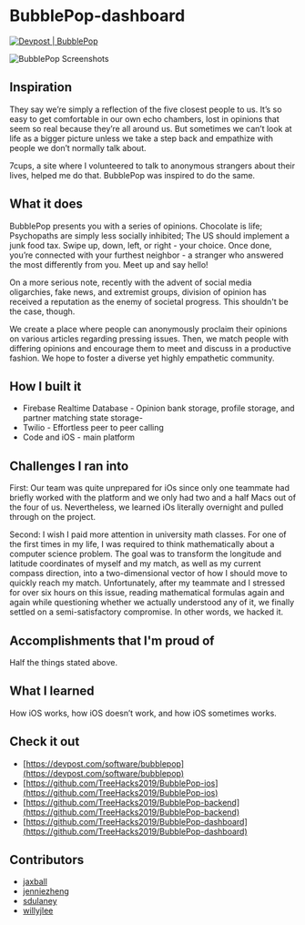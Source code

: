 # BubblePop-dashboard

[![Devpost | BubblePop](https://badges.devpost-shields.com/get-badge?name=BubblePop&id=bubblepop&type=big-logo&style=flat)](https://devpost.com/software/bubblepop)

![BubblePop Screenshots](https://www.stewartdulaney.com/wp-content/uploads/sites/7/2019/03/BubblePop.gif "BubblePop")

## Inspiration

They say we’re simply a reflection of the five closest people to us. It’s so easy to get comfortable in our own echo chambers, lost in opinions that seem so real because they’re all around us. But sometimes we can’t look at life as a bigger picture unless we take a step back and empathize with people we don’t normally talk about. 

7cups, a site where I volunteered to talk to anonymous strangers about their lives, helped me do that. BubblePop was inspired to do the same.

## What it does

BubblePop presents you with a series of opinions. 
Chocolate is life; Psychopaths are simply less socially inhibited; The US should implement a junk food tax. 
Swipe up, down, left, or right - your choice. 
Once done, you’re connected with your furthest neighbor - a stranger who answered the most differently from you. 
Meet up and say hello! 

On a more serious note, recently with the advent of social media oligarchies, fake news, and extremist groups, division of opinion has received a reputation as the enemy of societal progress. This shouldn't be the case, though.

We create a place where people can anonymously proclaim their opinions on various articles regarding pressing issues. Then, we match people with differing opinions and encourage them to meet and discuss in a productive fashion. We hope to foster a diverse yet highly empathetic community.

## How I built it

- Firebase Realtime Database - Opinion bank storage, profile storage, and partner matching state storage- 
- Twilio - Effortless peer to peer calling 
- Code and iOS - main platform

## Challenges I ran into

First: Our team was quite unprepared for iOs since only one teammate had briefly worked with the platform and we only had two and a half Macs out of the four of us. Nevertheless, we learned iOs literally overnight and pulled through on the project. 

Second: I wish I paid more attention in university math classes. For one of the first times in my life, I was required to think mathematically about a computer science problem. The goal was to transform the longitude and latitude coordinates of myself and my match, as well as my current compass direction, into a two-dimensional vector of how I should move to quickly reach my match. Unfortunately, after my teammate and I stressed for over six hours on this issue, reading mathematical formulas again and again while questioning whether we actually understood any of it, we finally settled on a semi-satisfactory compromise. In other words, we hacked it. 

## Accomplishments that I'm proud of

Half the things stated above. 

## What I learned

How iOS works, how iOS doesn’t work, and how iOS sometimes works. 

## Check it out
- [https://devpost.com/software/bubblepop](https://devpost.com/software/bubblepop)
- [https://github.com/TreeHacks2019/BubblePop-ios](https://github.com/TreeHacks2019/BubblePop-ios)
- [https://github.com/TreeHacks2019/BubblePop-backend](https://github.com/TreeHacks2019/BubblePop-backend)
- [https://github.com/TreeHacks2019/BubblePop-dashboard](https://github.com/TreeHacks2019/BubblePop-dashboard)

## Contributors
- [jaxball](https://github.com/jaxball)
- [jenniezheng](https://github.com/jenniezheng)
- [sdulaney](https://github.com/sdulaney)
- [willyjlee](https://github.com/willyjlee)
